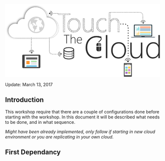 ![](images/HeaderImage.png)  

Update: March 13, 2017

## Introduction

This workshop require that there are a couple of configurations done before starting with the workshop. In this document it will be described what needs to be done, and in what sequence.

*Might have been already implemented, only follow if starting in new cloud environment or you are replicating in your own cloud.*

## First Dependancy


